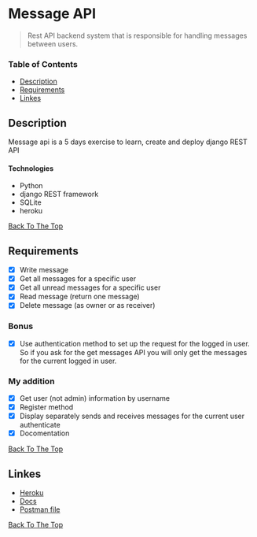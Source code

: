 
# Message API

>  Rest API backend system that is responsible for handling messages between users.

### Table of Contents

- [Description](#description)
- [Requirements](#requirements)
- [Linkes](#linkes)


## Description

Message api is a 5 days exercise to learn, create and deploy django REST API


#### Technologies

- Python
- django REST framework
- SQLite
-  heroku

[Back To The Top](#message-api)

## Requirements

- [x] Write message
- [x] Get all messages for a specific user
- [x] Get all unread messages for a specific user
- [x] Read message (return one message)
- [x] Delete message (as owner or as receiver)

### Bonus

- [x] Use authentication method to set up the request for the logged in user. So if you ask for the get messages API you will only get the messages for the current logged in user.

### My addition

- [x] Get user (not admin) information by username
- [x] Register method 
- [x] Display separately sends and receives messages for the current user authenticate
- [x] Docomentation

[Back To The Top](#message-api)


## Linkes

- [Heroku](https://django-rest-message-api.herokuapp.com/)
- [Docs](https://django-rest-message-api.herokuapp.com/doc/)
- [Postman file](https://filebin.net/vxa1qq6xp5sryykg)


[Back To The Top](#message-api)
